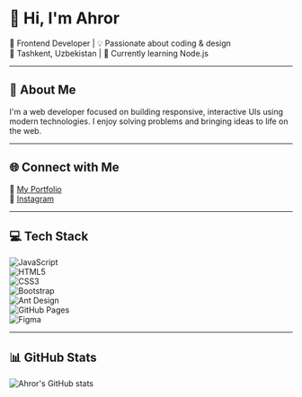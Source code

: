 # 👋 Hi, I'm Ahror

🎯 Frontend Developer | 💡 Passionate about coding & design  
📍 Tashkent, Uzbekistan | 🌱 Currently learning Node.js

---

## 🧠 About Me

I'm a web developer focused on building responsive, interactive UIs using modern technologies. I enjoy solving problems and bringing ideas to life on the web.

---

## 🌐 Connect with Me

🔗 [My Portfolio](https://artx-one.vercel.app)  
📸 [Instagram](#) <!-- Instagram linkni yozmoqchi bo‘lsang, "#" o‘rniga qo‘y -->

---

## 💻 Tech Stack

![JavaScript](https://img.shields.io/badge/-JavaScript-black?style=flat-square&logo=javascript)  
![HTML5](https://img.shields.io/badge/-HTML5-E34F26?style=flat-square&logo=html5&logoColor=white)  
![CSS3](https://img.shields.io/badge/-CSS3-1572B6?style=flat-square&logo=css3)  
![Bootstrap](https://img.shields.io/badge/-Bootstrap-563D7C?style=flat-square&logo=bootstrap)  
![Ant Design](https://img.shields.io/badge/-AntDesign-0170FE?style=flat-square&logo=antdesign&logoColor=white)  
![GitHub Pages](https://img.shields.io/badge/-GitHub%20Pages-181717?style=flat-square&logo=github)  
![Figma](https://img.shields.io/badge/-Figma-black?style=flat-square&logo=figma)

---

## 📊 GitHub Stats

![Ahror's GitHub stats](https://github-readme-stats.vercel.app/api?username=Ahror101&show_icons=true&theme=radical)
